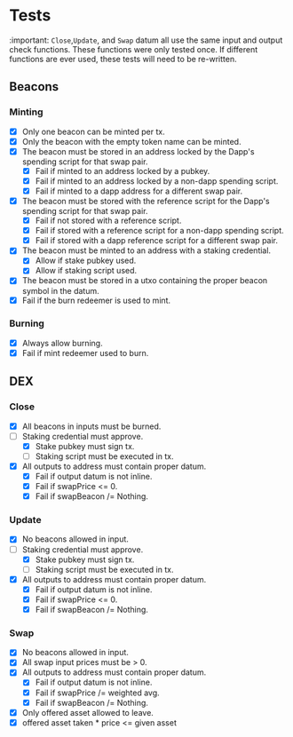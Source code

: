 # Tests

:important: `Close`,`Update`, and `Swap` datum all use the same input and output check functions. These functions were only tested once. If different functions are ever used, these tests will need to be re-written.

## Beacons

### Minting
- [x] Only one beacon can be minted per tx.
- [x] Only the beacon with the empty token name can be minted.
- [x] The beacon must be stored in an address locked by the Dapp's spending script for that swap pair.
  - [x] Fail if minted to an address locked by a pubkey.
  - [x] Fail if minted to an address locked by a non-dapp spending script.
  - [x] Fail if minted to a dapp address for a different swap pair.
- [x] The beacon must be stored with the reference script for the Dapp's spending script for that swap pair.
  - [x] Fail if not stored with a reference script.
  - [x] Fail if stored with a reference script for a non-dapp spending script.
  - [x] Fail if stored with a dapp reference script for a different swap pair.
- [x] The beacon must be minted to an address with a staking credential.
  - [x] Allow if stake pubkey used.
  - [x] Allow if staking script used.
- [x] The beacon must be stored in a utxo containing the proper beacon symbol in the datum.
- [x] Fail if the burn redeemer is used to mint.

### Burning
- [x] Always allow burning.
- [x] Fail if mint redeemer used to burn.

## DEX

### Close
- [x] All beacons in inputs must be burned.
- [ ] Staking credential must approve.
  - [x] Stake pubkey must sign tx.
  - [ ] Staking script must be executed in tx.
- [x] All outputs to address must contain proper datum.
  - [x] Fail if output datum is not inline.
  - [x] Fail if swapPrice <= 0.
  - [x] Fail if swapBeacon /= Nothing.

### Update
- [x] No beacons allowed in input.
- [ ] Staking credential must approve.
  - [x] Stake pubkey must sign tx.
  - [ ] Staking script must be executed in tx.
- [x] All outputs to address must contain proper datum.
  - [x] Fail if output datum is not inline.
  - [x] Fail if swapPrice <= 0.
  - [x] Fail if swapBeacon /= Nothing.

### Swap
- [x] No beacons allowed in input.
- [x] All swap input prices must be > 0.
- [x] All outputs to address must contain proper datum.
  - [x] Fail if output datum is not inline.
  - [x] Fail if swapPrice /= weighted avg.
  - [x] Fail if swapBeacon /= Nothing.
- [x] Only offered asset allowed to leave.
- [x] offered asset taken * price <= given asset
